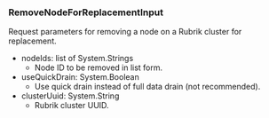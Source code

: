 ### RemoveNodeForReplacementInput
Request parameters for removing a node on a Rubrik cluster for replacement.

- nodeIds: list of System.Strings
  - Node ID to be removed in list form.
- useQuickDrain: System.Boolean
  - Use quick drain instead of full data drain (not recommended).
- clusterUuid: System.String
  - Rubrik cluster UUID.
